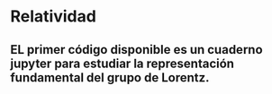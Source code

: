 # Relatividad

## EL primer código disponible es un cuaderno jupyter para estudiar la representación fundamental del grupo de Lorentz.
